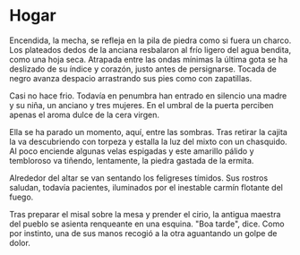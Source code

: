 # Hogar

Encendida, la mecha, se refleja en la pila de piedra como si fuera un charco. Los plateados dedos de la anciana resbalaron al frío ligero del agua bendita, como una hoja seca. Atrapada entre las ondas mínimas la última gota se ha deslizado de su índice y corazón, justo antes de persignarse. Tocada de negro avanza despacio arrastrando sus pies como con zapatillas. 

Casi no hace frio. Todavía en penumbra han entrado en silencio una madre y su niña, un anciano y tres mujeres. En el umbral de la puerta perciben apenas el aroma dulce de la cera virgen.

Ella se ha parado un momento, aquí, entre las sombras. Tras retirar la cajita la va descubriendo con torpeza y estalla la luz del mixto con un chasquido. Al poco enciende algunas velas espigadas y este amarillo pálido y tembloroso va tiñendo, lentamente, la piedra gastada de la ermita. 

Alrededor del altar se van sentando los feligreses tímidos. Sus rostros saludan, todavía pacientes, iluminados por el inestable carmín flotante del fuego.

Tras preparar el misal sobre la mesa y prender el cirio, la antigua maestra del pueblo se asienta renqueante en una esquina. "Boa tarde", dice. Como por instinto, una de sus manos recogió a la otra aguantando un golpe de dolor.
